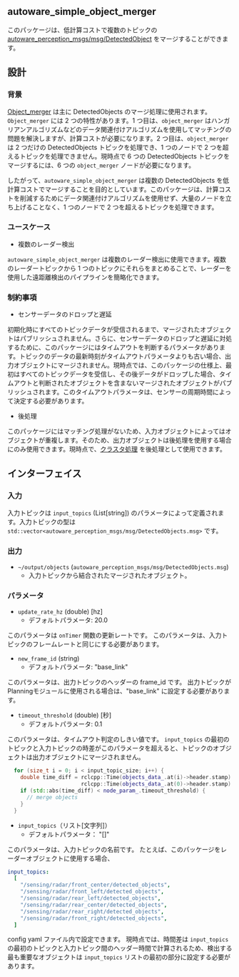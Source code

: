 ## autoware_simple_object_merger

このパッケージは、低計算コストで複数のトピックの [autoware_perception_msgs/msg/DetectedObject](https://github.com/autowarefoundation/autoware_msgs/tree/main/autoware_perception_msgs/msg/DetectedObject.msg) をマージすることができます。

## 設計

### 背景

[Object_merger](https://github.com/autowarefoundation/autoware.universe/tree/main/perception/object_merger) は主に DetectedObjects のマージ処理に使用されます。`Object_merger` には 2 つの特性があります。1 つ目は、`object_merger` はハンガリアンアルゴリズムなどのデータ関連付けアルゴリズムを使用してマッチングの問題を解決しますが、計算コストが必要になります。2 つ目は、`object_merger` は 2 つだけの DetectedObjects トピックを処理でき、1 つのノードで 2 つを超えるトピックを処理できません。現時点で 6 つの DetectedObjects トピックをマージするには、6 つの `object_merger` ノードが必要になります。

したがって、`autoware_simple_object_merger` は複数の DetectedObjects を低計算コストでマージすることを目的としています。このパッケージは、計算コストを削減するためにデータ関連付けアルゴリズムを使用せず、大量のノードを立ち上げることなく、1 つのノードで 2 つを超えるトピックを処理できます。

### ユースケース

- 複数のレーダー検出

`autoware_simple_object_merger` は複数のレーダー検出に使用できます。複数のレーダートピックから 1 つのトピックにそれらをまとめることで、レーダーを使用した遠距離検出のパイプラインを簡略化できます。

### 制約事項

- センサーデータのドロップと遅延

初期化時にすべてのトピックデータが受信されるまで、マージされたオブジェクトはパブリッシュされません。さらに、センサーデータのドロップと遅延に対処するために、このパッケージにはタイムアウトを判断するパラメータがあります。トピックのデータの最新時刻がタイムアウトパラメータよりも古い場合、出力オブジェクトにマージされません。現時点では、このパッケージの仕様上、最初はすべてのトピックデータを受信し、その後データがドロップした場合、タイムアウトと判断されたオブジェクトを含まないマージされたオブジェクトがパブリッシュされます。このタイムアウトパラメータは、センサーの周期時間によって決定する必要があります。

- 後処理

このパッケージにはマッチング処理がないため、入力オブジェクトによってはオブジェクトが重複します。そのため、出力オブジェクトは後処理を使用する場合にのみ使用できます。現時点で、[クラスタ処理](https://github.com/autowarefoundation/autoware.universe/tree/main/perception/autoware_radar_object_clustering) を後処理として使用できます。

## インターフェイス

### 入力

入力トピックは `input_topics` (List[string]) のパラメータによって定義されます。入力トピックの型は `std::vector<autoware_perception_msgs/msg/DetectedObjects.msg>` です。

### 出力

- `~/output/objects` (`autoware_perception_msgs/msg/DetectedObjects.msg`)
  - 入力トピックから結合されたマージされたオブジェクト。

### パラメータ

- `update_rate_hz` (double) [hz]
  - デフォルトパラメータ: 20.0

このパラメータは `onTimer` 関数の更新レートです。
このパラメータは、入力トピックのフレームレートと同じにする必要があります。

- `new_frame_id` (string)
  - デフォルトパラメータ: "base_link"

このパラメータは、出力トピックのヘッダーの frame_id です。
出力トピックが Planningモジュールに使用される場合は、"base_link" に設定する必要があります。

- `timeout_threshold` (double) [秒]
  - デフォルトパラメータ: 0.1

このパラメータは、タイムアウト判定のしきい値です。
`input_topics` の最初のトピックと入力トピックの時差がこのパラメータを超えると、トピックのオブジェクトは出力オブジェクトにマージされません。

```cpp
  for (size_t i = 0; i < input_topic_size; i++) {
    double time_diff = rclcpp::Time(objects_data_.at(i)->header.stamp).seconds() -
                       rclcpp::Time(objects_data_.at(0)->header.stamp).seconds();
    if (std::abs(time_diff) < node_param_.timeout_threshold) {
      // merge objects
    }
  }
```

- `input_topics`（リスト[文字列]）
  - デフォルトパラメータ： "[]"

このパラメータは、入力トピックの名前です。
たとえば、このパッケージをレーダーオブジェクトに使用する場合、

```yaml
input_topics:
  [
    "/sensing/radar/front_center/detected_objects",
    "/sensing/radar/front_left/detected_objects",
    "/sensing/radar/rear_left/detected_objects",
    "/sensing/radar/rear_center/detected_objects",
    "/sensing/radar/rear_right/detected_objects",
    "/sensing/radar/front_right/detected_objects",
  ]
```

config yaml ファイル内で設定できます。
現時点では、時間差は `input_topics` の最初のトピックと入力トピック間のヘッダー時間で計算されるため、検出する最も重要なオブジェクトは `input_topics` リストの最初の部分に設定する必要があります。
